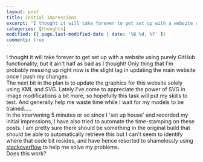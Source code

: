 ```yaml
---
layout: post
title: Initial Impressions  
excerpt: "I thought it will take forever to get set up with a website using purely GitHub functionality, but it ain't half as bad as I thought! Only thing that I'm probably messing up right now is the slight lag in updating the main website once I push my changes. "
categories: [thoughts]
modified: {{ page.last-modified-date | date: '%B %d, %Y' }}
comments: true
---
```


I thought it will take forever to get set up with a website using purely GitHub functionality, but it ain't half as bad as I thought! Only thing that I'm probably messing up right now is the slight lag in updating the main website once I push my changes.  
The next bit in the plan is to update the graphics for this website solely using XML and SVG. Lately I've come to appreciate the power of SVG in image modifications a bit more, so hopefully this task will put my skills to test. And generally help me waste time while I wait for my models to be trained.....   
In the intervening 5 minutes or so since I 'set up house' and recorded my initial impressions, I have also tried to automate the time-stamping on these posts. I am pretty sure there should be something in the original build that should be able to automatically retrieve this but I can't seem to identify where that code bit resides, and have hence resorted to shamelessly using [stackoverflow](https://stackoverflow.com/questions/36758072/how-to-insert-the-last-updated-time-stamp-in-jekyll-page-at-build-time?utm_medium=organic&utm_source=google_rich_qa&utm_campaign=google_rich_qa) to help me solve my problems.  
Does this work?  
 

